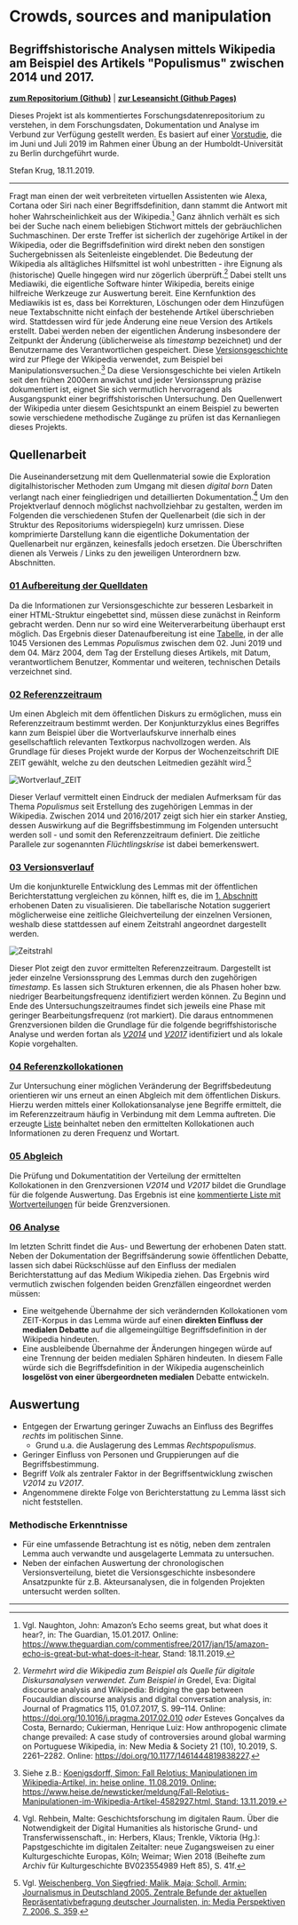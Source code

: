 # Crowds, sources and manipulation

## Begriffshistorische Analysen mittels Wikipedia am Beispiel des Artikels "Populismus" zwischen 2014 und 2017.

[**zum Repositorium (Github)**](https://github.com/krugbuild/crowds-sources-manipulation/) | [**zur Leseansicht (Github Pages)**](https://krugbuild.github.io/crowds-sources-manipulation/)

Dieses Projekt ist als kommentiertes Forschungsdatenrepositorium zu verstehen, in dem Forschungsdaten, Dokumentation und Analyse im Verbund zur Verfügung gestellt werden. Es basiert auf einer [Vorstudie](./Vorstudie/), die im Juni und Juli 2019 im Rahmen einer Übung an der Humboldt-Universität zu Berlin durchgeführt wurde.

Stefan Krug, 18.11.2019.

---

Fragt man einen der weit verbreiteten virtuellen Assistenten wie Alexa, Cortana oder Siri nach einer Begriffsdefinition, dann stammt die Antwort mit hoher Wahrscheinlichkeit aus der Wikipedia.[^1] Ganz ähnlich verhält es sich bei der Suche nach einem beliebigen Stichwort mittels der gebräuchlichen Suchmaschinen. Der erste Treffer ist sicherlich der zugehörige Artikel in der Wikipedia, oder die Begriffsdefinition wird direkt neben den sonstigen Suchergebnissen als Seitenleiste eingeblendet. Die Bedeutung der Wikipedia als alltägliches Hilfsmittel ist wohl unbestritten - ihre Eignung als (historische) Quelle hingegen wird nur zögerlich überprüft.[^2] Dabei stellt uns Mediawiki, die eigentliche Software hinter Wikipedia, bereits einige hilfreiche Werkzeuge zur Auswertung bereit. Eine Kernfunktion des Mediawikis ist es, dass bei Korrekturen, Löschungen oder dem Hinzufügen neue Textabschnitte nicht einfach der bestehende Artikel überschrieben wird. Stattdessen wird für jede Änderung eine neue Version des Artikels erstellt. Dabei werden neben der eigentlichen Änderung insbesondere der Zeitpunkt der Änderung (üblicherweise als *timestamp* bezeichnet) und der Benutzername des Verantwortlichen gespeichert.  Diese [Versionsgeschichte](https://de.wikipedia.org/wiki/Hilfe:Versionen) wird zur Pflege der Wikipedia verwendet, zum Beispiel bei Manipulationsversuchen.[^3] Da diese Versionsgeschichte bei vielen Artikeln seit den frühen 2000ern anwächst und jeder Versionssprung präzise dokumentiert ist, eignet Sie sich vermutlich hervorragend als Ausgangspunkt einer begriffshistorischen Untersuchung. Den Quellenwert der Wikipedia unter diesem Gesichtspunkt an einem Beispiel zu bewerten sowie verschiedene methodische Zugänge zu prüfen ist das Kernanliegen dieses Projekts.

[^1]: Vgl. Naughton, John: Amazon’s Echo seems great, but what does it hear?, in: The Guardian, 15.01.2017. Online: <https://www.theguardian.com/commentisfree/2017/jan/15/amazon-echo-is-great-but-what-does-it-hear>, Stand: 18.11.2019.
[^2]: *Vermehrt wird die Wikipedia zum Beispiel als Quelle für digitale Diskursanalysen verwendet. Zum Beispiel in* Gredel, Eva: Digital discourse analysis and Wikipedia: Bridging the gap between Foucauldian discourse analysis and digital conversation analysis, in: Journal of Pragmatics 115, 01.07.2017, S. 99–114. Online: <https://doi.org/10.1016/j.pragma.2017.02.010> *oder* Esteves Gonçalves da Costa, Bernardo; Cukierman, Henrique Luiz: How anthropogenic climate change prevailed: A case study of controversies around global warming on Portuguese Wikipedia, in: New Media & Society 21 (10), 10.2019, S. 2261–2282. Online: <https://doi.org/10.1177/1461444819838227>.
[^3]: Siehe z.B.: [Koenigsdorff, Simon: Fall Relotius: Manipulationen im Wikipedia-Artikel, in: heise online, 11.08.2019. Online: <https://www.heise.de/newsticker/meldung/Fall-Relotius-Manipulationen-im-Wikipedia-Artikel-4582927.html>, Stand: 13.11.2019.](https://www.heise.de/newsticker/meldung/Fall-Relotius-Manipulationen-im-Wikipedia-Artikel-4582927.html)

## Quellenarbeit

Die Auseinandersetzung mit dem Quellenmaterial sowie die Exploration digitalhistorischer Methoden zum Umgang mit diesen *digital born* Daten verlangt nach einer feingliedrigen und detaillierten Dokumentation.[^4] Um den Projektverlauf dennoch möglichst nachvollziehbar zu gestalten, werden im Folgenden die verschiedenen Stufen der Quellenarbeit (die sich in der Struktur des Repositoriums widerspiegeln) kurz umrissen. Diese komprimierte Darstellung kann die eigentliche Dokumentation der Quellenarbeit nur ergänzen, keinesfalls jedoch ersetzen. Die Überschriften dienen als Verweis / Links zu den jeweiligen Unterordnern bzw. Abschnitten.


[^4]: Vgl. Rehbein, Malte: Geschichtsforschung im digitalen Raum. Über die Notwendigkeit der Digital Humanities als historische Grund- und Transferwissenschaft., in: Herbers, Klaus; Trenkle, Viktoria (Hg.): Papstgeschichte im digitalen Zeitalter: neue Zugangsweisen zu einer Kulturgeschichte Europas, Köln; Weimar; Wien 2018 (Beihefte zum Archiv für Kulturgeschichte BV023554989 Heft 85), S. 41f.

### [01 Aufbereitung der Quelldaten](./01_Quelldaten/)

Da die Informationen zur Versionsgeschichte zur besseren Lesbarkeit in einer HTML-Struktur eingebettet sind, müssen diese zunächst in Reinform gebracht werden. Denn nur so wird eine Weiterverarbeitung überhaupt erst möglich. Das Ergebnis dieser Datenaufbereitung ist eine [Tabelle](./01_Quelldaten/20190627_Arbeitsdaten_Populismus_vollstaendig.csv), in der alle 1045 Versionen des Lemmas *Populismus* zwischen dem 02. Juni 2019 und dem 04. März 2004, dem Tag der Erstellung dieses Artikels, mit Datum, verantwortlichem Benutzer, Kommentar und weiteren, technischen Details verzeichnet sind.

### [02 Referenzzeitraum](./02_Referenzzeitraum/)

Um einen Abgleich mit dem öffentlichen Diskurs zu ermöglichen, muss ein Referenzzeitraum bestimmt werden. Der Konjunkturzyklus eines Begriffes kann zum Beispiel über die Wortverlaufskurve innerhalb eines gesellschaftlich relevanten Textkorpus nachvollzogen werden. Als Grundlage für dieses Projekt wurde der Korpus der Wochenzeitschrift DIE ZEIT gewählt, welche zu den deutschen Leitmedien gezählt wird.[^5] 

![Wortverlauf_ZEIT](./02_Referenzzeitraum/Wortverlauf_Populismus_ZEIT.png)

Dieser Verlauf vermittelt einen Eindruck der medialen Aufmerksam für das Thema *Populismus* seit Erstellung des zugehörigen Lemmas in der Wikipedia. Zwischen 2014 und 2016/2017 zeigt sich hier ein starker Anstieg, dessen Auswirkung auf die Begriffsbestimmung im Folgenden untersucht werden soll - und somit den Referenzzeitraum definiert. Die zeitliche Parallele zur sogenannten *Flüchtlingskrise* ist dabei bemerkenswert.

[^5]:  Vgl. [Weischenberg, Von Siegfried; Malik, Maja; Scholl, Armin: Journalismus in Deutschland 2005. Zentrale Befunde der aktuellen Repräsentativbefragung deutscher Journalisten, in: Media Perspektiven 7, 2006, S. 359](https://www.ard-werbung.de/fileadmin/user_upload/media-perspektiven/pdf/2006/07-2006_Weischenberg.pdf).

### [03 Versionsverlauf](./03_Versionsverlauf/)

Um die konjunkturelle Entwicklung des Lemmas mit der öffentlichen Berichterstattung vergleichen zu können, hilft es, die im [1. Abschnitt](./01_Quelldaten/) erhobenen Daten zu visualisieren. Die tabellarische Notation suggeriert möglicherweise eine zeitliche Gleichverteilung der einzelnen Versionen, weshalb diese stattdessen auf einem Zeitstrahl angeordnet dargestellt werden.

![Zeitstrahl](./03_Versionsverlauf/20190627_Plot_2014-2017.png)

Dieser Plot zeigt den zuvor ermittelten Referenzzeitraum. Dargestellt ist jeder einzelne Versionssprung des Lemmas durch den zugehörigen *timestamp*. Es lassen sich Strukturen erkennen, die als Phasen hoher bzw. niedriger Bearbeitungsfrequenz identifiziert werden können. Zu Beginn und Ende des Untersuchungszeitraumes findet sich jeweils eine Phase mit geringer Bearbeitungsfrequenz (rot markiert). Die daraus entnommenen Grenzversionen bilden die Grundlage für die folgende begriffshistorische Analyse und werden fortan als [*V2014*](./03_Versionsverlauf/Populismus_V2014.html) und [*V2017*](./03_Versionsverlauf/Populismus_V2017.html) identifiziert und als lokale Kopie vorgehalten.

### [04 Referenzkollokationen](./04_Referenzkollokationen/) 

Zur Untersuchung einer möglichen Veränderung der Begriffsbedeutung orientieren wir uns erneut an einen Abgleich mit dem öffentlichen Diskurs. Hierzu werden mittels einer Kollokationsanalyse jene Begriffe ermittelt, die im Referenzzeitraum häufig in Verbindung mit dem Lemma auftreten. Die erzeugte [Liste](./04_Referenzkollokationen/populismus_2010-2017_kollokation.tsv) beinhaltet neben den ermittelten Kollokationen auch Informationen zu deren Frequenz und Wortart.

### [05 Abgleich](./05_Abgleich/)

Die Prüfung und Dokumentatition der Verteilung der ermittelten Kollokationen in den Grenzversionen *V2014* und *V2017* bildet die Grundlage für die folgende Auswertung. Das Ergebnis ist eine [kommentierte Liste mit Wortverteilungen](./05_Abgleich/README.md) für beide Grenzversionen. 

### [06 Analyse](./06_Analyse)

Im letzten Schritt findet die Aus- und Bewertung der erhobenen Daten statt. Neben der Dokumentation der Begriffsänderung sowie öffentlichen Debatte, lassen sich dabei Rückschlüsse auf den Einfluss der medialen Berichterstattung auf das Medium Wikipedia ziehen. Das Ergebnis wird vermutlich zwischen folgenden beiden Grenzfällen eingeordnet werden müssen:

- Eine weitgehende Übernahme der sich verändernden Kollokationen vom ZEIT-Korpus in das Lemma würde auf einen **direkten Einfluss der medialen Debatte** auf die allgemeingültige Begriffsdefinition in der Wikipedia hindeuten.
- Eine ausbleibende Übernahme der Änderungen hingegen würde auf eine Trennung der beiden medialen Sphären hindeuten. In diesem Falle würde sich die Begriffsdefinition in der Wikipedia augenscheinlich **losgelöst von einer übergeordneten medialen** Debatte entwickeln.

## Auswertung

- Entgegen der Erwartung geringer Zuwachs an Einfluss des Begriffes *rechts* im politischen Sinne. 
  - Grund u.a. die Auslagerung des Lemmas *Rechtspopulismus*.
- Geringer Einfluss von Personen und Gruppierungen auf die Begriffsbestimmung.
- Begriff *Volk* als zentraler Faktor in der Begriffsentwicklung zwischen *V2014* zu *V2017*.
- Angenommene direkte Folge von Berichterstattung zu Lemma lässt sich nicht feststellen.

### Methodische Erkenntnisse

- Für eine umfassende Betrachtung ist es nötig, neben dem zentralen Lemma auch verwandte und ausgelagerte Lemmata zu untersuchen.
- Neben der einfachen Auswertung der chronologischen Versionsverteilung, bietet die Versionsgeschichte insbesondere Ansatzpunkte für z.B. Akteursanalysen, die in folgenden Projekten untersucht werden sollten.



---
